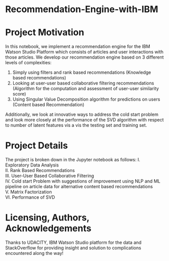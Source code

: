 # Recommendation-Engine-with-IBM

# Project Motivation
In this notebook, we implement a recommendation engine for the IBM Watson Studio Platform which consists of articles and user interactions with those articles. We develop our recommendation engine based on 3 different levels of complexities:
1. Simply using filters and rank based recommendations (Knowledge based recommendations)<br />
2. Looking at user-user based collaborative filtering recommendations (Algorithm for the computation and assessment of user-user similarity score)<br />
3. Using Singular Value Decomposition algorithm for predictions on users (Content based Recommendation)<br />

Additionally, we look at innovative ways to address the cold start problem and look more closely at the performance of the SVD algorithm with respect to number of latent features vis a vis the testing set and training set.




# Project Details
The project is broken down in the Jupyter notebook as follows:
I. Exploratory Data Analysis <br />
II. Rank Based Recommendations <br />
III. User-User Based Collaborative Filtering <br />
IV. Cold start Problem with suggestions of improvement using NLP and ML pipeline on article data for alternative content based recommendations <br />
V. Matrix Factorization <br />
VI. Performance of SVD <br />



# Licensing, Authors, Acknowledgements
Thanks to UDACITY, IBM Watson Studio platform for the data and StackOverflow for providing insight and solution to complications encountered along the way!
